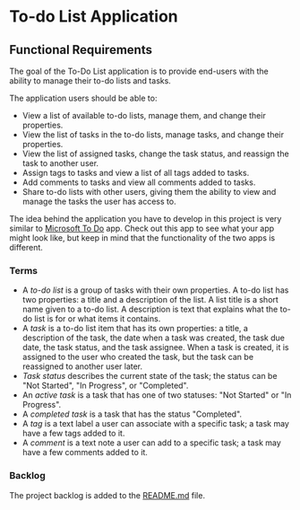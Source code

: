 # To-do List Application

## Functional Requirements

The goal of the To-Do List application is to provide end-users with the ability to manage their to-do lists and tasks.

The application users should be able to:
* View a list of available to-do lists, manage them, and change their properties.
* View the list of tasks in the to-do lists, manage tasks, and change their properties.
* View the list of assigned tasks, change the task status, and reassign the task to another user.
* Assign tags to tasks and view a list of all tags added to tasks.
* Add comments to tasks and view all comments added to tasks.
* Share to-do lists with other users, giving them the ability to view and manage the tasks the user has access to.

The idea behind the application you have to develop in this project is very similar to [Microsoft To Do](https://www.microsoft.com/ru-ru/microsoft-365/microsoft-to-do-list-app) app. Check out this app to see what your app might look like, but keep in mind that the functionality of the two apps is different.


### Terms

* A *to-do list* is a group of tasks with their own properties. A to-do list has two properties: a title and a description of the list. A list title is a short name given to a to-do list. A description is text that explains what the to-do list is for or what items it contains.
* A *task* is a to-do list item that has its own properties: a title, a description of the task, the date when a task was created, the task due date, the task status, and the task assignee. When a task is created, it is assigned to the user who created the task, but the task can be reassigned to another user later.
* *Task status* describes the current state of the task; the status can be "Not Started", "In Progress", or "Completed".
* An *active task* is a task that has one of two statuses: "Not Started" or "In Progress".
* A *completed task* is a task that has the status "Completed".
* A *tag* is a text label a user can associate with a specific task; a task may have a few tags added to it.
* A *comment* is a text note a user can add to a specific task; a task may have a few comments added to it.


### Backlog

The project backlog is added to the [README.md](README.md) file.